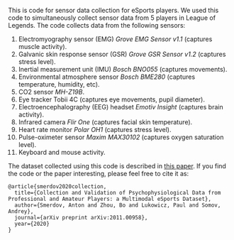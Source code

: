This is code for sensor data collection for eSports players.
We used this code to simultaneously collect sensor data from 5 players in League of Legends.
The code collects data from the following sensors:

1. Electromyography sensor (EMG) _Grove EMG Sensor v1.1_ (captures muscle activity).
1. Galvanic skin response sensor (GSR) _Grove GSR Sensor v1.2_ (captures stress level).
1. Inertial measurement unit (IMU) _Bosch BNO055_ (captures movements).
1. Environmental atmosphere sensor _Bosch BME280_ (captures temperature, humidity, etc).
1. CO2 sensor _MH-Z19B_.
1. Eye tracker Tobii 4C (captures eye movements, pupil diameter).
1. Electroencephalography (EEG) headset _Emotiv Insight_ (captures brain activity).
1. Infrared camera _Flir One_ (captures facial skin temperature).
1. Heart rate monitor _Polar OH1_ (captures stress level).
1. Pulse-oximeter sensor _Maxim MAX30102_ (captures oxygen saturation level).
1. Keyboard and mouse activity.

The dataset collected using this code is described in [this paper](https://arxiv.org/abs/2011.00958).
If you find the code or the paper interesting, please feel free to cite it as:

```
@article{smerdov2020collection,
  title={Collection and Validation of Psychophysiological Data from Professional and Amateur Players: a Multimodal eSports Dataset},
  author={Smerdov, Anton and Zhou, Bo and Lukowicz, Paul and Somov, Andrey},
  journal={arXiv preprint arXiv:2011.00958},
  year={2020}
}
```



